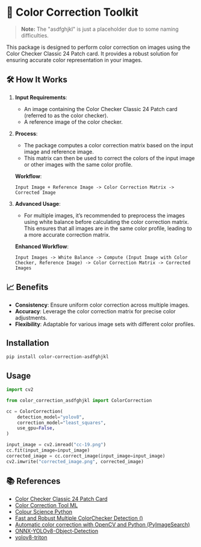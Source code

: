 
# 🎨 Color Correction Toolkit

> **Note:** The "asdfghjkl" is just a placeholder due to some naming difficulties.

This package is designed to perform color correction on images using the Color Checker Classic 24 Patch card. It provides a robust solution for ensuring accurate color representation in your images.

## 🛠️ How It Works

1. **Input Requirements**:
   - An image containing the Color Checker Classic 24 Patch card (referred to as the color checker).
   - A reference image of the color checker.

2. **Process**:
   - The package computes a color correction matrix based on the input image and reference image.
   - This matrix can then be used to correct the colors of the input image or other images with the same color profile.

   **Workflow**:
   ```
   Input Image + Reference Image -> Color Correction Matrix -> Corrected Image
   ```

3. **Advanced Usage**:
   - For multiple images, it’s recommended to preprocess the images using white balance before calculating the color correction matrix. This ensures that all images are in the same color profile, leading to a more accurate correction matrix.

   **Enhanced Workflow**:
   ```
   Input Images -> White Balance -> Compute (Input Image with Color Checker, Reference Image) -> Color Correction Matrix -> Corrected Images
   ```

## 📈 Benefits
- **Consistency**: Ensure uniform color correction across multiple images.
- **Accuracy**: Leverage the color correction matrix for precise color adjustments.
- **Flexibility**: Adaptable for various image sets with different color profiles.

## Installation

```bash
pip install color-correction-asdfghjkl
```
## Usage

```python
import cv2

from color_correction_asdfghjkl import ColorCorrection

cc = ColorCorrection(
    detection_model="yolov8",
    correction_model="least_squares",
    use_gpu=False,
)

input_image = cv2.imread("cc-19.png")
cc.fit(input_image=input_image)
corrected_image = cc.correct_image(input_image=input_image)
cv2.imwrite("corrected_image.png", corrected_image)
```


<!-- write reference -->
## 📚 References
- [Color Checker Classic 24 Patch Card](https://www.xrite.com/categories/calibration-profiling/colorchecker-classic)
- [Color Correction Tool ML](https://github.com/collinswakholi/ML_ColorCorrection_tool/tree/Pip_package)
- [Colour Science Python](https://www.colour-science.org/colour-checker-detection/)
- [Fast and Robust Multiple ColorChecker Detection ()](https://github.com/pedrodiamel/colorchecker-detection)
- [Automatic color correction with OpenCV and Python (PyImageSearch)](https://pyimagesearch.com/2021/02/15/automatic-color-correction-with-opencv-and-python/)
- [ONNX-YOLOv8-Object-Detection](https://github.com/ibaiGorordo/ONNX-YOLOv8-Object-Detection)
- [yolov8-triton](https://github.com/omarabid59/yolov8-triton/tree/main)
